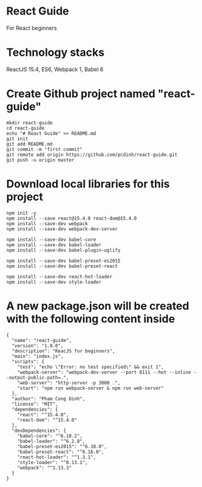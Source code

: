# React Guide

For React beginners

# Technology stacks

ReactJS 15.4, ES6, Webpack 1, Babel 6

# Create Github project named "react-guide"

```
mkdir react-guide
cd react-guide
echo "# React Guide" >> README.md
git init
git add README.md
git commit -m "first commit"
git remote add origin https://github.com/pcdinh/react-guide.git
git push -u origin master
```


# Download local libraries for this project

```
npm init -y
npm install --save react@15.4.0 react-dom@15.4.0
npm install --save-dev webpack
npm install --save-dev webpack-dev-server

npm install --save-dev babel-core
npm install --save-dev babel-loader
npm install --save-dev babel-plugin-uglify

npm install --save-dev babel-preset-es2015
npm install --save-dev babel-preset-react

npm install --save-dev react-hot-loader
npm install --save-dev style-loader
```


# A new package.json will be created with the following content inside

```
{
  "name": "react-guide",
  "version": "1.0.0",
  "description": "ReacJS for beginners",
  "main": "index.js",
  "scripts": {
    "test": "echo \"Error: no test specified\" && exit 1",
    "webpack-server": "webpack-dev-server --port 8111 --hot --inline --output-public-path=.",
    "web-server": "http-server -p 3000 .",
    "start": "npm run webpack-server & npm run web-server"
  },
  "author": "Pham Cong Dinh",
  "license": "MIT",
  "dependencies": {
    "react": "^15.4.0",
    "react-dom": "^15.4.0"
  },
  "devDependencies": {
    "babel-core": "^6.18.2",
    "babel-loader": "^6.2.8",
    "babel-preset-es2015": "^6.18.0",
    "babel-preset-react": "^6.16.0",
    "react-hot-loader": "^1.3.1",
    "style-loader": "^0.13.1",
    "webpack": "^1.13.3"
  }
}
```
